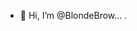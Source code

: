 - 👋 Hi, I’m @BlondeBrow...
.

<!---
BlondeBrownie/BlondeBrownie is a ✨ special ✨ repository because its `README.md` (this file) appears on your GitHub profile.
You can click the Preview link to take a look at your changes.
--->
